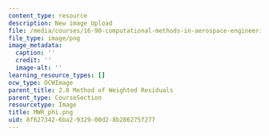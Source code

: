 ```yaml
---
content_type: resource
description: New image Upload
file: /media/courses/16-90-computational-methods-in-aerospace-engineering-spring-2014/8f6273426ba2932900d28b286275f277_MWR_phi.png
file_type: image/png
image_metadata:
  caption: ''
  credit: ''
  image-alt: ''
learning_resource_types: []
ocw_type: OCWImage
parent_title: 2.8 Method of Weighted Residuals
parent_type: CourseSection
resourcetype: Image
title: MWR_phi.png
uid: 8f627342-6ba2-9329-00d2-8b286275f277
---
```

